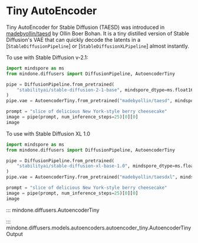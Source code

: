 <!--Copyright 2024 The HuggingFace Team. All rights reserved.

Licensed under the Apache License, Version 2.0 (the "License"); you may not use this file except in compliance with
the License. You may obtain a copy of the License at

http://www.apache.org/licenses/LICENSE-2.0

Unless required by applicable law or agreed to in writing, software distributed under the License is distributed on
an "AS IS" BASIS, WITHOUT WARRANTIES OR CONDITIONS OF ANY KIND, either express or implied. See the License for the
specific language governing permissions and limitations under the License.
-->

# Tiny AutoEncoder

Tiny AutoEncoder for Stable Diffusion (TAESD) was introduced in [madebyollin/taesd](https://github.com/madebyollin/taesd) by Ollin Boer Bohan. It is a tiny distilled version of Stable Diffusion's VAE that can quickly decode the latents in a [`StableDiffusionPipeline`] or [`StableDiffusionXLPipeline`] almost instantly.

To use with Stable Diffusion v-2.1:

```python
import mindspore as ms
from mindone.diffusers import DiffusionPipeline, AutoencoderTiny

pipe = DiffusionPipeline.from_pretrained(
    "stabilityai/stable-diffusion-2-1-base", mindspore_dtype=ms.float16
)
pipe.vae = AutoencoderTiny.from_pretrained("madebyollin/taesd", mindspore_dtype=ms.float16)

prompt = "slice of delicious New York-style berry cheesecake"
image = pipe(prompt, num_inference_steps=25)[0][0]
image
```

To use with Stable Diffusion XL 1.0

```python
import mindspore as ms
from mindone.diffusers import DiffusionPipeline, AutoencoderTiny

pipe = DiffusionPipeline.from_pretrained(
    "stabilityai/stable-diffusion-xl-base-1.0", mindspore_dtype=ms.float16
)
pipe.vae = AutoencoderTiny.from_pretrained("madebyollin/taesdxl", mindspore_dtype=ms.float16)

prompt = "slice of delicious New York-style berry cheesecake"
image = pipe(prompt, num_inference_steps=25)[0][0]
image
```

::: mindone.diffusers.AutoencoderTiny

::: mindone.diffusers.models.autoencoders.autoencoder_tiny.AutoencoderTinyOutput
